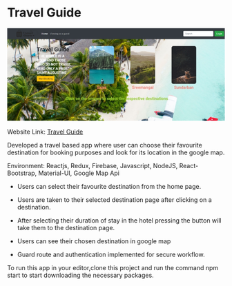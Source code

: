 # Travel Guide

![screenshot of the webstie](src/pro3.png)

Website Link: [Travel Guide](https://travel-guide-2fc02.web.app/ "Travel Guide")

Developed a travel based app where user can choose their favourite destination for booking purposes and look for its location in the google map.

Environment: Reactjs, Redux, Firebase, Javascript, NodeJS, React-Bootstrap, Material-UI, Google Map Api

* Users can select their favourite destination from the home page.

* Users are taken to their selected destination page after clicking on a destination.

* After selecting their duration of stay in the hotel pressing the button will take them to the destination page. 

* Users can see their chosen destination in google map 

* Guard route and authentication implemented for secure workflow.

To run this app in your editor,clone this project and run the command npm start to start downloading the necessary packages.